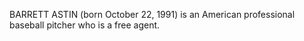 BARRETT ASTIN (born October 22, 1991) is an American professional baseball pitcher who is a free agent.
